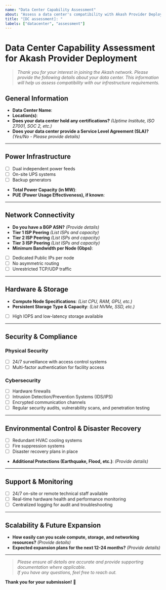 ```yaml
---
name: "Data Center Capability Assessment"
about: "Assess a data center's compatibility with Akash Provider Deployment requirements"
title: "[DC assessment]: "
labels: ["datacenter", "assessment"]
---
```


# **Data Center Capability Assessment for Akash Provider Deployment**

> _Thank you for your interest in joining the Akash network. Please provide the following details about your data center. This information will help us assess compatibility with our infrastructure requirements._

## **General Information**

- **Data Center Name**:  
- **Location(s)**:  
- **Does your data center hold any certifications?** _(Uptime Institute, ISO 27001, SOC 2, etc.)_  
- **Does your data center provide a Service Level Agreement (SLA)?** _(Yes/No - Please provide details)_  

---

## **Power Infrastructure**

- [ ] Dual independent power feeds  
- [ ] On-site UPS systems  
- [ ] Backup generators  
- **Total Power Capacity (in MW)**:  
- **PUE (Power Usage Effectiveness), if known**:  

---

## **Network Connectivity**

- **Do you have a BGP ASN?** _(Provide details)_  
- **Tier 1 ISP Peering** _(List ISPs and capacity)_  
- **Tier 2 ISP Peering** _(List ISPs and capacity)_  
- **Tier 3 ISP Peering** _(List ISPs and capacity)_  
- **Minimum Bandwidth per Node (Gbps)**:  
- [ ] Dedicated Public IPs per node  
- [ ] No asymmetric routing  
- [ ] Unrestricted TCP/UDP traffic  

---

## **Hardware & Storage**

- **Compute Node Specifications**: _(List CPU, RAM, GPU, etc.)_  
- **Persistent Storage Type & Capacity**: _(List NVMe, SSD, etc.)_  
- [ ] High IOPS and low-latency storage available  

---

## **Security & Compliance**

### **Physical Security**
- [ ] 24/7 surveillance with access control systems  
- [ ] Multi-factor authentication for facility access  

### **Cybersecurity**
- [ ] Hardware firewalls  
- [ ] Intrusion Detection/Prevention Systems (IDS/IPS)  
- [ ] Encrypted communication channels  
- [ ] Regular security audits, vulnerability scans, and penetration testing  

---

## **Environmental Control & Disaster Recovery**

- [ ] Redundant HVAC cooling systems  
- [ ] Fire suppression systems  
- [ ] Disaster recovery plans in place  
- **Additional Protections (Earthquake, Flood, etc.)**: _(Provide details)_  

---

## **Support & Monitoring**

- [ ] 24/7 on-site or remote technical staff available  
- [ ] Real-time hardware health and performance monitoring  
- [ ] Centralized logging for audit and troubleshooting  

---

## **Scalability & Future Expansion**

- **How easily can you scale compute, storage, and networking resources?** _(Provide details)_  
- **Expected expansion plans for the next 12-24 months?** _(Provide details)_  

---

> _Please ensure all details are accurate and provide supporting documentation where applicable._  
> _If you have any questions, feel free to reach out._  

**Thank you for your submission!** 🎉
